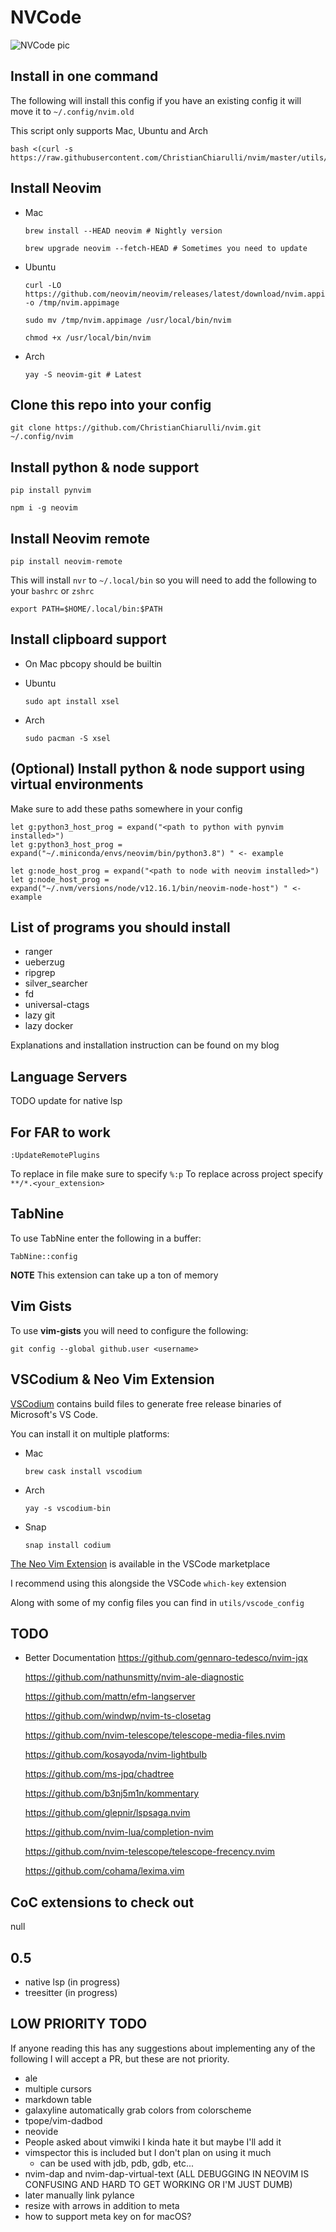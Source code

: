 # NVCode

![NVCode pic](./utils/images/nvim.png)

## Install in one command

The following will install this config if you have an existing config it will move it to `~/.config/nvim.old`

This script only supports Mac, Ubuntu and Arch

```
bash <(curl -s https://raw.githubusercontent.com/ChristianChiarulli/nvim/master/utils/install.sh)
```

## Install Neovim

- Mac

  ```
  brew install --HEAD neovim # Nightly version

  brew upgrade neovim --fetch-HEAD # Sometimes you need to update
  ```

- Ubuntu

  ```
  curl -LO https://github.com/neovim/neovim/releases/latest/download/nvim.appimage -o /tmp/nvim.appimage

  sudo mv /tmp/nvim.appimage /usr/local/bin/nvim

  chmod +x /usr/local/bin/nvim
  ```

- Arch

  ```
  yay -S neovim-git # Latest
  ```

## Clone this repo into your config

```
git clone https://github.com/ChristianChiarulli/nvim.git ~/.config/nvim
```

## Install python & node support

```
pip install pynvim
```

```
npm i -g neovim
```

## Install Neovim remote

```
pip install neovim-remote
```

This will install `nvr` to `~/.local/bin` so you will need to add the following to your `bashrc` or `zshrc`

```
export PATH=$HOME/.local/bin:$PATH
```

## Install clipboard support

- On Mac pbcopy should be builtin

- Ubuntu

  ```
  sudo apt install xsel
  ```

- Arch

  ```
  sudo pacman -S xsel
  ```

## (Optional) Install python & node support using virtual environments

Make sure to add these paths somewhere in your config

```
let g:python3_host_prog = expand("<path to python with pynvim installed>")
let g:python3_host_prog = expand("~/.miniconda/envs/neovim/bin/python3.8") " <- example

let g:node_host_prog = expand("<path to node with neovim installed>")
let g:node_host_prog = expand("~/.nvm/versions/node/v12.16.1/bin/neovim-node-host") " <- example
```

## List of programs you should install

- ranger
- ueberzug
- ripgrep
- silver_searcher
- fd
- universal-ctags
- lazy git
- lazy docker

Explanations and installation instruction can be found on my blog

## Language Servers

TODO update for native lsp


## For FAR to work

```
:UpdateRemotePlugins
```

To replace in file make sure to specify `%:p`
To replace across project specify `**/*.<your_extension>`

## TabNine

To use TabNine enter the following in a buffer:

```
TabNine::config
```

**NOTE** This extension can take up a ton of memory

## Vim Gists

To use **vim-gists** you will need to configure the following:

```
git config --global github.user <username>
```

## VSCodium & Neo Vim Extension

[VSCodium](https://github.com/VSCodium/vscodium) contains build files to generate free release binaries of Microsoft's VS Code.

You can install it on multiple platforms:

- Mac

  ```
  brew cask install vscodium
  ```

- Arch

  ```
  yay -s vscodium-bin
  ```

- Snap

  ```
  snap install codium
  ```

[The Neo Vim Extension](https://github.com/asvetliakov/vscode-neovim) is available in the VSCode marketplace

I recommend using this alongside the VSCode `which-key` extension

Along with some of my config files you can find in `utils/vscode_config`

## TODO

- Better Documentation
  https://github.com/gennaro-tedesco/nvim-jqx

  https://github.com/nathunsmitty/nvim-ale-diagnostic

  https://github.com/mattn/efm-langserver

  https://github.com/windwp/nvim-ts-closetag

  https://github.com/nvim-telescope/telescope-media-files.nvim

  https://github.com/kosayoda/nvim-lightbulb
  
  https://github.com/ms-jpq/chadtree

  https://github.com/b3nj5m1n/kommentary

  https://github.com/glepnir/lspsaga.nvim

  https://github.com/nvim-lua/completion-nvim

  https://github.com/nvim-telescope/telescope-frecency.nvim

  https://github.com/cohama/lexima.vim

## CoC extensions to check out

null


## 0.5

- native lsp (in progress)
- treesitter (in progress)

## LOW PRIORITY TODO

If anyone reading this has any suggestions about implementing any of the following I will accept a PR, but these are not priority.

- ale
- multiple cursors
- markdown table
- galaxyline automatically grab colors from colorscheme
- tpope/vim-dadbod
- neovide
- People asked about vimwiki I kinda hate it but maybe I'll add it
- vimspector this is included but I don't plan on using it much
  - can be used with jdb, pdb, gdb, etc...
- nvim-dap and nvim-dap-virtual-text (ALL DEBUGGING IN NEOVIM IS CONFUSING AND HARD TO GET WORKING OR I'M JUST DUMB)
- later manually link pylance
- resize with arrows in addition to meta
- how to support meta key on for macOS?
